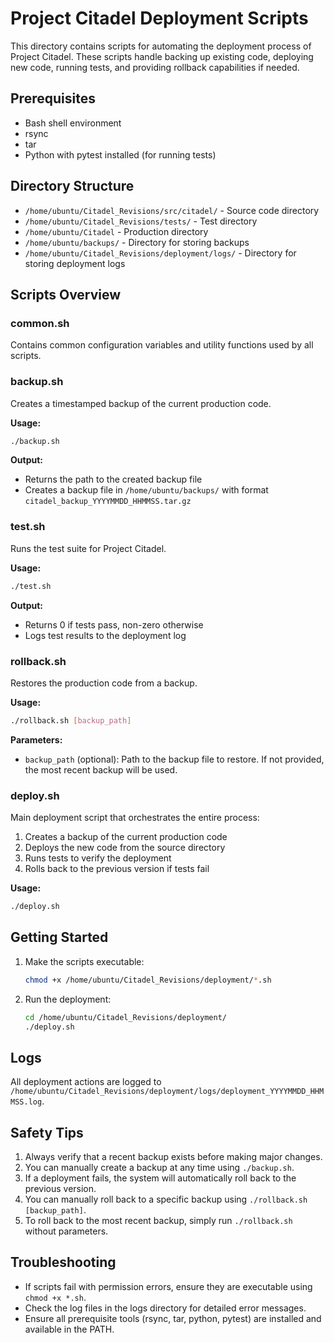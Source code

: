 
# Project Citadel Deployment Scripts

This directory contains scripts for automating the deployment process of Project Citadel. These scripts handle backing up existing code, deploying new code, running tests, and providing rollback capabilities if needed.

## Prerequisites

- Bash shell environment
- rsync
- tar
- Python with pytest installed (for running tests)

## Directory Structure

- `/home/ubuntu/Citadel_Revisions/src/citadel/` - Source code directory
- `/home/ubuntu/Citadel_Revisions/tests/` - Test directory
- `/home/ubuntu/Citadel` - Production directory
- `/home/ubuntu/backups/` - Directory for storing backups
- `/home/ubuntu/Citadel_Revisions/deployment/logs/` - Directory for storing deployment logs

## Scripts Overview

### common.sh

Contains common configuration variables and utility functions used by all scripts.

### backup.sh

Creates a timestamped backup of the current production code.

**Usage:**
```bash
./backup.sh
```

**Output:**
- Returns the path to the created backup file
- Creates a backup file in `/home/ubuntu/backups/` with format `citadel_backup_YYYYMMDD_HHMMSS.tar.gz`

### test.sh

Runs the test suite for Project Citadel.

**Usage:**
```bash
./test.sh
```

**Output:**
- Returns 0 if tests pass, non-zero otherwise
- Logs test results to the deployment log

### rollback.sh

Restores the production code from a backup.

**Usage:**
```bash
./rollback.sh [backup_path]
```

**Parameters:**
- `backup_path` (optional): Path to the backup file to restore. If not provided, the most recent backup will be used.

### deploy.sh

Main deployment script that orchestrates the entire process:
1. Creates a backup of the current production code
2. Deploys the new code from the source directory
3. Runs tests to verify the deployment
4. Rolls back to the previous version if tests fail

**Usage:**
```bash
./deploy.sh
```

## Getting Started

1. Make the scripts executable:
   ```bash
   chmod +x /home/ubuntu/Citadel_Revisions/deployment/*.sh
   ```

2. Run the deployment:
   ```bash
   cd /home/ubuntu/Citadel_Revisions/deployment/
   ./deploy.sh
   ```

## Logs

All deployment actions are logged to `/home/ubuntu/Citadel_Revisions/deployment/logs/deployment_YYYYMMDD_HHMMSS.log`.

## Safety Tips

1. Always verify that a recent backup exists before making major changes.
2. You can manually create a backup at any time using `./backup.sh`.
3. If a deployment fails, the system will automatically roll back to the previous version.
4. You can manually roll back to a specific backup using `./rollback.sh [backup_path]`.
5. To roll back to the most recent backup, simply run `./rollback.sh` without parameters.

## Troubleshooting

- If scripts fail with permission errors, ensure they are executable using `chmod +x *.sh`.
- Check the log files in the logs directory for detailed error messages.
- Ensure all prerequisite tools (rsync, tar, python, pytest) are installed and available in the PATH.
